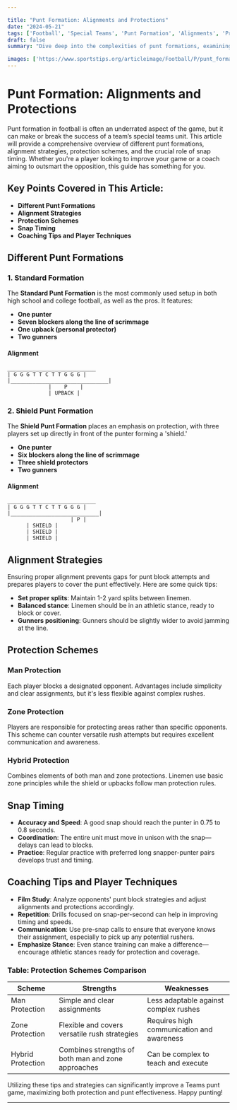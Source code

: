 ```yaml
---

title: "Punt Formation: Alignments and Protections"
date: "2024-05-21"
tags: ['Football', 'Special Teams', 'Punt Formation', 'Alignments', 'Protections', 'Snap Timing', 'Coaching Tips', 'Player Techniques', 'Strategy']
draft: false
summary: "Dive deep into the complexities of punt formations, examining various alignments, protection schemes, and the importance of snap timing."

images: ['https://www.sportstips.org/articleimage/Football/P/punt_formation_alignments_and_protections.webp']
---
```


# Punt Formation: Alignments and Protections

Punt formation in football is often an underrated aspect of the game, but it can make or break the success of a team’s special teams unit. This article will provide a comprehensive overview of different punt formations, alignment strategies, protection schemes, and the crucial role of snap timing. Whether you're a player looking to improve your game or a coach aiming to outsmart the opposition, this guide has something for you.

## Key Points Covered in This Article:

- **Different Punt Formations**
- **Alignment Strategies**
- **Protection Schemes**
- **Snap Timing**
- **Coaching Tips and Player Techniques**

## Different Punt Formations

### 1. Standard Formation

The **Standard Punt Formation** is the most commonly used setup in both high school and college football, as well as the pros. It features:
- **One punter**
- **Seven blockers along the line of scrimmage**
- **One upback (personal protector)**
- **Two gunners**

#### Alignment

```
____________________________
| G G G T T C T T G G G |
|_______________________________|
             |    P    |
             | UPBACK |
```

### 2. Shield Punt Formation

The **Shield Punt Formation** places an emphasis on protection, with three players set up directly in front of the punter forming a 'shield.'
- **One punter**
- **Six blockers along the line of scrimmage**
- **Three shield protectors**
- **Two gunners**

#### Alignment

```
____________________________
| G G G T T C T T G G G |
|____________________________|
                    | P |
      | SHIELD |
      | SHIELD |
      | SHIELD |
```

## Alignment Strategies

Ensuring proper alignment prevents gaps for punt block attempts and prepares players to cover the punt effectively. Here are some quick tips:
- **Set proper splits**: Maintain 1-2 yard splits between linemen.
- **Balanced stance**: Linemen should be in an athletic stance, ready to block or cover.
- **Gunners positioning**: Gunners should be slightly wider to avoid jamming at the line.

## Protection Schemes

### **Man Protection**

Each player blocks a designated opponent. Advantages include simplicity and clear assignments, but it's less flexible against complex rushes.

### **Zone Protection**

Players are responsible for protecting areas rather than specific opponents. This scheme can counter versatile rush attempts but requires excellent communication and awareness.

### **Hybrid Protection**

Combines elements of both man and zone protections. Linemen use basic zone principles while the shield or upbacks follow man protection rules.

## Snap Timing

- **Accuracy and Speed**: A good snap should reach the punter in 0.75 to 0.8 seconds.
- **Coordination**: The entire unit must move in unison with the snap—delays can lead to blocks.
- **Practice**: Regular practice with preferred long snapper-punter pairs develops trust and timing.

## Coaching Tips and Player Techniques

- **Film Study**: Analyze opponents' punt block strategies and adjust alignments and protections accordingly.
- **Repetition**: Drills focused on snap-per-second can help in improving timing and speeds.
- **Communication**: Use pre-snap calls to ensure that everyone knows their assignment, especially to pick up any potential rushers.
- **Emphasize Stance**: Even stance training can make a difference—encourage athletic stances ready for protection and coverage.

### Table: Protection Schemes Comparison

| Scheme          | Strengths                                         | Weaknesses                                      |
|-----------------|---------------------------------------------------|-------------------------------------------------|
| Man Protection  | Simple and clear assignments                      | Less adaptable against complex rushes           |
| Zone Protection | Flexible and covers versatile rush strategies     | Requires high communication and awareness       |
| Hybrid Protection | Combines strengths of both man and zone approaches | Can be complex to teach and execute             |

Utilizing these tips and strategies can significantly improve a Teams punt game, maximizing both protection and punt effectiveness. Happy punting!

---
